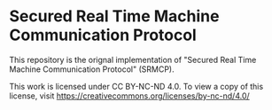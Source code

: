 # Secured Real Time Machine Communication Protocol

This repository is the orignal implementation of "Secured Real Time Machine Communication Protocol" (SRMCP).

This work is licensed under CC BY-NC-ND 4.0. To view a copy of this license, visit <https://creativecommons.org/licenses/by-nc-nd/4.0/>
